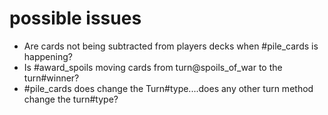 # possible issues
- Are cards not being subtracted from players decks when #pile_cards is happening? 
- Is #award_spoils moving cards from turn@spoils_of_war to the turn#winner?
- #pile_cards does change the Turn#type....does any other turn method change the turn#type?